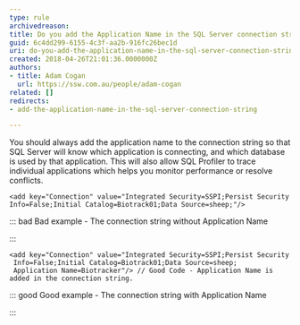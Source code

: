 ```yaml
---
type: rule
archivedreason: 
title: Do you add the Application Name in the SQL Server connection string?
guid: 6c4dd299-6155-4c3f-aa2b-916fc26bec1d
uri: do-you-add-the-application-name-in-the-sql-server-connection-string
created: 2018-04-26T21:01:36.0000000Z
authors:
- title: Adam Cogan
  url: https://ssw.com.au/people/adam-cogan
related: []
redirects:
- add-the-application-name-in-the-sql-server-connection-string

---
```


You should always add the application name to the connection string so that SQL Server will know which application is connecting, and which database is used by that application. This will also allow SQL Profiler to trace individual applications which helps you monitor performance or resolve conflicts.


<!--endintro-->



```
<add key="Connection" value="Integrated Security=SSPI;Persist Security Info=False;Initial Catalog=Biotrack01;Data Source=sheep;"/>
```




::: bad
Bad example - The connection string without Application Name

:::



```
<add key="Connection" value="Integrated Security=SSPI;Persist Security 
 Info=False;Initial Catalog=Biotrack01;Data Source=sheep; 
 Application Name=Biotracker"/> // Good Code - Application Name is added in the connection string.
```




::: good
Good example - The connection string with Application Name

:::
